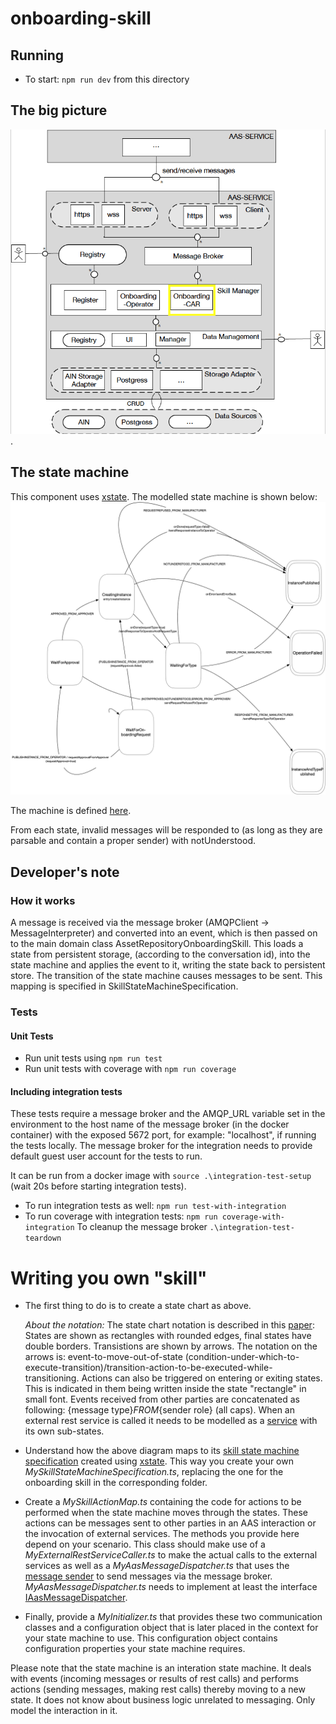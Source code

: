 # onboarding-skill

## Running

- To start: `npm run dev` from this directory

## The big picture

![The big picture](../images/big_picture_car.png).

## The state machine

This component uses [xstate](https://github.com/davidkpiano/xstate). The modelled state machine is shown below: ![The state machine](../images/car.png)

The machine is defined [here](../../src/ts/cmd/onboarding-skill/src/services/onboarding/MySkillStateMachineSpecification.ts).

From each state, invalid messages will be responded to (as long as they are parsable and contain a proper sender) with notUnderstood.

## Developer's note

### How it works

A message is received via the message broker (AMQPClient -> MessageInterpreter) and converted into an event, which is then passed on to the main domain class AssetRepositoryOnboardingSkill. This loads a state from persistent storage, (according to the conversation id), into the state machine and applies the event to it, writing the state back to persistent store. The transition of the state machine causes messages to be sent. This mapping is specified in SkillStateMachineSpecification.

### Tests

#### Unit Tests

- Run unit tests using `npm run test`
- Run unit tests with coverage with `npm run coverage`

#### Including integration tests

These tests require a message broker and the AMQP_URL variable set in the environment to the host name of the message broker (in the docker container) with the exposed 5672 port, for example: "localhost", if running the tests locally. The message broker for the integration needs to provide default guest user account for the tests to run.

It can be run from a docker image with `source .\integration-test-setup` (wait 20s before starting integration tests).

- To run integration tests as well: `npm run test-with-integration`
- To run coverage with integration tests: `npm run coverage-with-integration`
  To cleanup the message broker `.\integration-test-teardown`

# Writing you own "skill"

- The first thing to do is to create a state chart as above. 

   *About the notation:* The state chart notation is described in this [paper](http://www.inf.ed.ac.uk/teaching/courses/seoc/2005_2006/resources/statecharts.pdf): States are shown as rectangles with rounded edges, final states have double borders. Transistions are shown by arrows. The notation on the arrows is: event-to-move-out-of-state (condition-under-which-to-execute-transition)/transition-action-to-be-executed-while-transitioning. Actions can also be triggered on entering or exiting states. This is indicated in them being written inside the state "rectangle" in small font. Events received from other parties are concatenated as following: {message type}_FROM_{sender role} (all caps). When an external rest service is called it needs to be modelled as a [service](https://xstate.js.org/docs/guides/communication.html#the-invoke-property) with its own sub-states. 

- Understand how the above diagram maps to its [skill state machine specification](../../src/ts/cmd/onboarding-skill/src/services/onboarding/MySkillStateMachineSpecification.ts.) created using [xstate](https://github.com/davidkpiano/xstate). This way you create your own *MySkillStateMachineSpecification.ts*, replacing the one for the onboarding skill in the corresponding folder.

- Create a *MySkillActionMap.ts* containing the code for actions to be performed when the state machine moves through the states. These actions can be messages sent to other parties in an AAS interaction or the invocation of external services. The methods you provide here depend on your scenario. This class should make use of a *MyExternalRestServiceCaller.ts* to make the actual calls to the external services as well as a *MyAasMessageDispatcher.ts* that uses the [message sender](../../src/ts/cmd/onboarding-skill/src/base/messaging/MessageSender.ts) to send messages via the message broker. *MyAasMessageDispatcher.ts* needs to implement at least the interface [IAasMessageDispatcher](../../src/ts/cmd/onboarding-skill/src/base/messaginginterface/IAasMessageDispatcher.ts).

- Finally, provide a *MyInitializer.ts* that provides these two communication classes and a configuration object that is later placed in the context for your state machine to use. This configuration object contains configuration properties your state machine requires.
  
  
Please note that the state machine is an interation state machine. It deals with events (incoming messages or results of rest calls) and performs actions (sending messages, making rest calls) thereby moving to a new state. It does not know about business logic unrelated to messaging. Only model the interaction in it.
